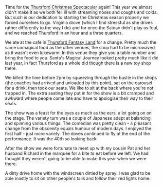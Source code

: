 Time for the [Thursford Christmas Spectacular](https://www.thursford.com/christmas-spectacular/) again!
This year we almost didn't make it as we both fell ill with streaming noses and coughs and
colds. But such is our dedication to starting the Christmas season properly we forced
ourselves to go. Virginia drove (which I find stressful as she drives rather differently to
the way I do) and for once the Satnav didn't play us foul, and we reached Thursford in
an hour and a three quarters.

We ate at the cafe in [Thursford Fantasy Land](https://www.thursford.com/santas-magical-journey/)
for a change. Pretty much the same unmagical food as the other venues, the soup had to be microwaved as
it wasn't even lukewarm. In this venue they give you a table number and bring the food to
you. Santa's Magical Journey looked pretty much like it did last year, in fact Thursford as
a whole did though there is a new toy shop there.

We killed the time before 2pm by squeezing through the bustle in the shops (the coaches had
arrived and unloaded by this point), sat on the carousel for a drink, then took our seats. We like to sit
at the back where you're not trapped in. The extra seating they put in for the show is a bit cramped
and awkward where people come late and have to apologise their way to their seats.

The show was a feast for the eyes as much as the ears, a lot going on on the stage.
The variety turn was a couple of Japanese adept at balancing and spinning various things.
The comedian was pretty clean - a pleasant change from the obscenity equals humour of
modern days. I enjoyed the first half - just more variety. The doves continued to fly at the
end of the performance. It was the 40th so looking back.

After the show we were fortunate to meet up with my cousin Pat and her husband
Richard in the marquee for a bite to eat before we left. We had thought they weren't going to
be able to make this year when we were there.

A dirty drive home with the windscreen dirtied by spray. I was glad to be able mostly
to sit on other people's tails and follow their red lights home.
